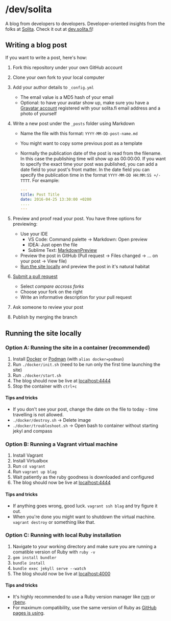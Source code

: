 # /dev/solita

A blog from developers to developers. Developer-oriented insights from the folks at [Solita](https://www.solita.fi/). Check it out at [dev.solita.fi](https://dev.solita.fi)!

## Writing a blog post

If you want to write a post, here's how:

1. Fork this repository under your own GitHub account
2. Clone your own fork to your local computer
3. Add your author details to `_config.yml`
   - The email value is a MD5 hash of your email
   - Optional: to have your avatar show up, make sure you have a [Gravatar account](https://gravatar.com) registered with your solita.fi email address and a photo of yourself
4. Write a new post under the `_posts` folder using Markdown

   - Name the file with this format: `YYYY-MM-DD-post-name.md`
   - You might want to copy some previous post as a template
   - Normally the publication date of the post is read from the filename. In this case the publishing time will show up as 00:00:00. If you want to specify the exact time your post was published, you can add a date field to your post's front matter. In the date field you can specify the publication time in the format `YYYY-MM-DD HH:MM:SS +/-TTTT`. For example:

     ```yml
     ---
     title: Post Title
     date: 2016-04-25 13:30:00 +0200
     ....
     ---
     ```

5. Preview and proof read your post. You have three options for previewing:
   - Use your IDE
     - VS Code: Command palette -> Markdown: Open preview
     - IDEA: Just open the file
     - Sublime Text: [MarkdownPreview](https://github.com/facelessuser/MarkdownPreview)
   - Preview the post in GitHub (Pull request -> Files changed -> ... on your post -> View file)
   - [Run the site locally](#running-the-site-locally) and preview the post in it's natural habitat
6. [Submit a pull request](https://github.com/solita/solita.github.com/pull/new/master)
   - Select _compare accross forks_
   - Choose your fork on the right
   - Write an informative description for your pull request
7. Ask someone to review your post
8. Publish by merging the branch

## Running the site locally

### Option A: Running the site in a container (recommended)

1. Install [Docker](https://docker.com) or [Podman](https://podman.io) (with `alias docker=podman`)
2. Run `./docker/init.sh` (need to be run only the first time launching the site)
3. Run `./docker/start.sh`
4. The blog should now be live at [localhost:4444](http://localhost:4444)
5. Stop the container with `ctrl+c`

#### Tips and tricks

- If you don't see your post, change the date on the file to today - time travelling is not allowed.
- `./docker/destroy.sh` -> Delete image
- `./docker/troubleshoot.sh` -> Open bash to container without starting jekyl and compass

### Option B: Running a Vagrant virtual machine

1. Install Vagrant
2. Install Virtualbox
3. Run `cd vagrant`
4. Run `vagrant up blag`
5. Wait patiently as the ruby goodness is downloaded and configured
6. The blog should now be live at [localhost:4444](http://localhost:4444)

#### Tips and tricks

- If anything goes wrong, good luck. `vagrant ssh blag` and try figure it out.
- When you're done you might want to shutdown the virtual machine. `vagrant destroy` or something like that.

### Option C: Running with local Ruby installation

1. Navigate to your working directory and make sure you are running a comatible version of Ruby with `ruby -v`
2. `gem install bundler`
3. `bundle install`
4. `bundle exec jekyll serve --watch`
5. The blog should now be live at [localhost:4000](http://localhost:4000)

#### Tips and tricks

- It's highly recommended to use a Ruby version manager like [rvm](https://rvm.io) or [rbenv](https://github.com/rbenv/rbenv).
- For maximum compatibility, use the same version of Ruby as [GitHub pages is using](https://pages.github.com/versions/).

